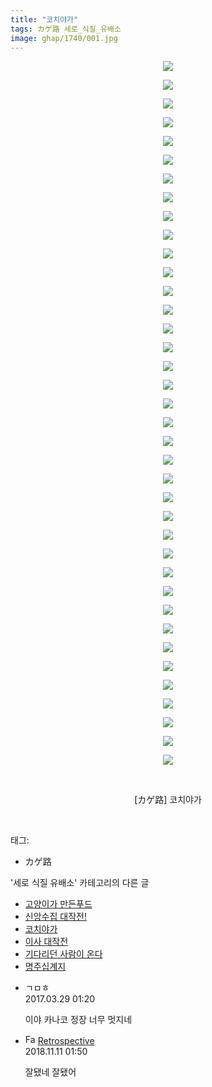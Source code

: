 ```yaml
---
title: "코치야가"
tags: カゲ路 세로_식질_유배소
image: ghap/1740/001.jpg
---
```

<div class="article">
<p style="text-align: center; clear: none; float: none;"><img src="{{ site.nasurl }}/ghap/1740/001.jpg"/></p>
<p style="text-align: center; clear: none; float: none;"><img src="{{ site.nasurl }}/ghap/1740/002.jpg"/></p>
<p style="text-align: center; clear: none; float: none;"><img src="{{ site.nasurl }}/ghap/1740/003.jpg"/></p>
<p style="text-align: center; clear: none; float: none;"><img src="{{ site.nasurl }}/ghap/1740/004.jpg"/></p>
<p style="text-align: center; clear: none; float: none;"><img src="{{ site.nasurl }}/ghap/1740/005.jpg"/></p>
<p style="text-align: center; clear: none; float: none;"><img src="{{ site.nasurl }}/ghap/1740/006.jpg"/></p>
<p style="text-align: center; clear: none; float: none;"><img src="{{ site.nasurl }}/ghap/1740/007.jpg"/></p>
<p style="text-align: center; clear: none; float: none;"><img src="{{ site.nasurl }}/ghap/1740/008.jpg"/></p>
<p style="text-align: center; clear: none; float: none;"><img src="{{ site.nasurl }}/ghap/1740/009.jpg"/></p>
<p style="text-align: center; clear: none; float: none;"><img src="{{ site.nasurl }}/ghap/1740/010.jpg"/></p>
<p style="text-align: center; clear: none; float: none;"><img src="{{ site.nasurl }}/ghap/1740/011.jpg"/></p>
<p style="text-align: center; clear: none; float: none;"><img src="{{ site.nasurl }}/ghap/1740/012.jpg"/></p>
<p style="text-align: center; clear: none; float: none;"><img src="{{ site.nasurl }}/ghap/1740/013.jpg"/></p>
<p style="text-align: center; clear: none; float: none;"><img src="{{ site.nasurl }}/ghap/1740/014.jpg"/></p>
<p style="text-align: center; clear: none; float: none;"><img src="{{ site.nasurl }}/ghap/1740/015.jpg"/></p>
<p style="text-align: center; clear: none; float: none;"><img src="{{ site.nasurl }}/ghap/1740/016.jpg"/></p>
<p style="text-align: center; clear: none; float: none;"><img src="{{ site.nasurl }}/ghap/1740/017.jpg"/></p>
<p style="text-align: center; clear: none; float: none;"><img src="{{ site.nasurl }}/ghap/1740/018.jpg"/></p>
<p style="text-align: center; clear: none; float: none;"><img src="{{ site.nasurl }}/ghap/1740/019.jpg"/></p>
<p style="text-align: center; clear: none; float: none;"><img src="{{ site.nasurl }}/ghap/1740/020.jpg"/></p>
<p style="text-align: center; clear: none; float: none;"><img src="{{ site.nasurl }}/ghap/1740/021.jpg"/></p>
<p style="text-align: center; clear: none; float: none;"><img src="{{ site.nasurl }}/ghap/1740/022.jpg"/></p>
<p style="text-align: center; clear: none; float: none;"><img src="{{ site.nasurl }}/ghap/1740/023.jpg"/></p>
<p style="text-align: center; clear: none; float: none;"><img src="{{ site.nasurl }}/ghap/1740/024.jpg"/></p>
<p style="text-align: center; clear: none; float: none;"><img src="{{ site.nasurl }}/ghap/1740/025.jpg"/></p>
<p style="text-align: center; clear: none; float: none;"><img src="{{ site.nasurl }}/ghap/1740/026.jpg"/></p>
<p style="text-align: center; clear: none; float: none;"><img src="{{ site.nasurl }}/ghap/1740/027.jpg"/></p>
<p style="text-align: center; clear: none; float: none;"><img src="{{ site.nasurl }}/ghap/1740/028.jpg"/></p>
<p style="text-align: center; clear: none; float: none;"><img src="{{ site.nasurl }}/ghap/1740/029.jpg"/></p>
<p style="text-align: center; clear: none; float: none;"><img src="{{ site.nasurl }}/ghap/1740/030.jpg"/></p>
<p style="text-align: center; clear: none; float: none;"><img src="{{ site.nasurl }}/ghap/1740/031.jpg"/></p>
<p style="text-align: center; clear: none; float: none;"><img src="{{ site.nasurl }}/ghap/1740/032.jpg"/></p>
<p style="text-align: center; clear: none; float: none;"><img src="{{ site.nasurl }}/ghap/1740/033.jpg"/></p>
<p style="text-align: center; clear: none; float: none;"><img src="{{ site.nasurl }}/ghap/1740/034.jpg"/></p>
<p style="text-align: center; clear: none; float: none;"><img src="{{ site.nasurl }}/ghap/1740/035.jpg"/></p>
<p style="text-align: center; clear: none; float: none;"><img src="{{ site.nasurl }}/ghap/1740/036.jpg"/></p>
<p style="text-align: center; clear: none; float: none;"><img src="{{ site.nasurl }}/ghap/1740/037.jpg"/></p>
<p style="text-align: center; clear: none; float: none;"><img src="{{ site.nasurl }}/ghap/1740/038.jpg"/></p>
<p style="text-align: center; clear: none; float: none;"><br/></p>
<p style="text-align: center; clear: none; float: none;">[カゲ路] 코치야가</p>
<p><br/></p>
</div><div class="tagTrail">
<p>태그: </p>
<ul>
<li>カゲ路</li>
</ul>
</div><div class="another">
<p>'세로 식질 유배소' 카테고리의 다른 글</p>
<ul>
<li><a href="/2016-08-23-ghap_1792">고양이가 만든푸드</a></li>
<li><a href="/2016-08-21-ghap_1747">신앙수집 대작전!</a></li>
<li><a href="/2016-08-21-ghap_1740">코치야가</a></li>
<li><a href="/2016-08-20-ghap_1716">이사 대작전</a></li>
<li><a href="/2016-08-19-ghap_1693">기다리던 사람이 온다</a></li>
<li><a href="/2016-08-19-ghap_1691">명주십계지</a></li>
</ul>
</div><div class="cb_module cb_fluid">
<div class="cb_wrt cb_profile">
<div class="comment">
<ul>
<li class="cb_thumb_off" id="comment14951990">
<div class="cb_comment_area">
<div class="cb_info_area">
<div class="cb_section">
<span class="cb_nick_name">ㄱㅁㅎ</span>
</div>
<div class="cb_section">
<span class="cb_date">2017.03.29 01:20 </span>
</div>
</div>
<div class="cb_dsc_comment">
<p class="cb_dsc">
											이야 카나코 정장 너무 멋지네
										</p>
</div>
</div></li>
<li class="cb_thumb_off" id="comment15371292">
<div class="cb_comment_area">
<div class="cb_info_area">
<div class="cb_section">
<span class="cb_nick_name"><img alt="Favicon of http://retropective53.tistory.com" height="16" onerror="this.onerror=null;this.parentNode.removeChild(this)" src="http://retropective53.tistory.com/favicon.ico" width="16"/> <a href="http://retropective53.tistory.com" onclick="return openLinkInNewWindow(this)">Retrospective</a></span>
</div>
<div class="cb_section">
<span class="cb_date">2018.11.11 01:50 </span>
</div>
</div>
<div class="cb_dsc_comment">
<p class="cb_dsc">
											잘됐네 잘됐어
										</p>
</div>
</div></li>
</ul>
</div>
</div><!-- commentList close -->
</div>
<br/>
<p id="refer"></p>
<br/>
